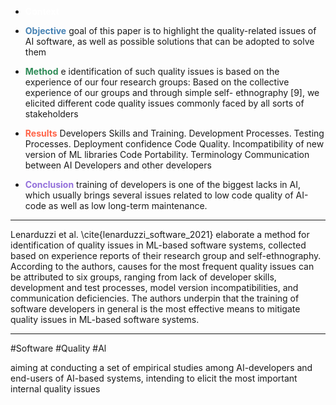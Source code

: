 - <span style="color:white">**Context**</span> 

- <span style="color:steelblue">**Objective**</span> goal of this paper is to highlight the quality-related issues of AI software, as well as possible solutions that can be adopted to solve them 

- <span style="color:seagreen">**Method**</span> e identification of such quality issues is based on the experience of our four research groups: Based on the collective experience of our groups and through simple self- ethnography [9], we elicited different code quality issues commonly faced by all sorts of stakeholders 

- <span style="color:Tomato">**Results**</span> Developers Skills and Training. Development Processes. Testing Processes. Deployment confidence Code Quality. Incompatibility of new version of ML libraries Code Portability. Terminology Communication between AI Developers and other developers 

- <span style="color:MediumPurple">**Conclusion**</span> training of developers is one of the biggest lacks in AI, which usually brings several issues related to low code quality of AI-code as well as low long-term maintenance. 

---
> 
Lenarduzzi et al. \cite{lenarduzzi_software_2021} elaborate a method for identification of quality issues in ML-based software systems, collected based on experience reports of their research group and self-ethnography. According to the authors, causes for the most frequent quality issues can be attributed to six groups, ranging from lack of developer skills, development and test processes, model version incompatibilities, and communication deficiencies. The authors underpin that the training of software developers in general is the most effective means to mitigate quality issues in ML-based software systems.

---

#Software #Quality #Al 

aiming at conducting a set of empirical studies among AI-developers and end-users of AI-based systems, intending to elicit the most important internal quality issues

